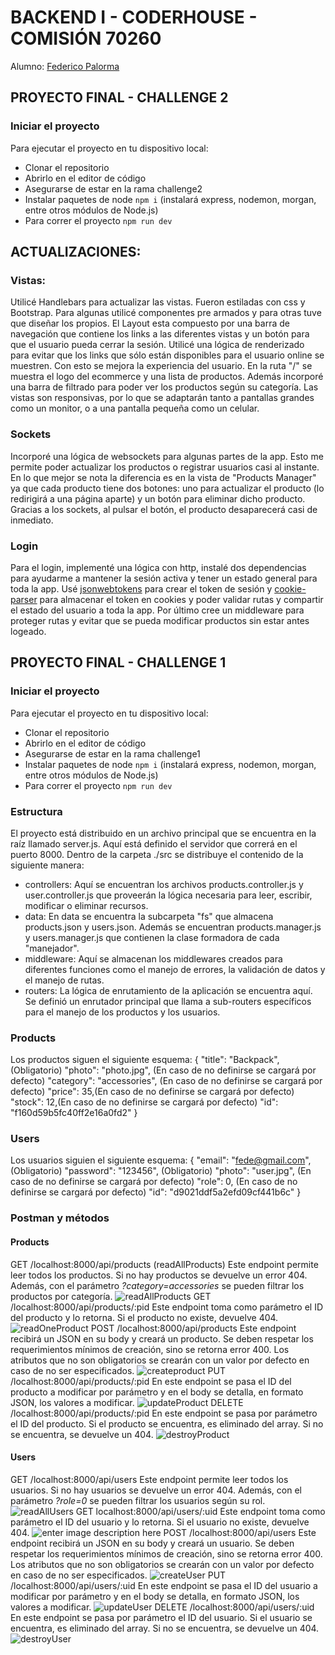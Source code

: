 # BACKEND I - CODERHOUSE - COMISIÓN 70260
Alumno: [Federico Palorma](https://www.linkedin.com/in/federico-palorma-dev/)
## PROYECTO FINAL - CHALLENGE 2
### Iniciar el proyecto
Para ejecutar el proyecto en tu dispositivo local:

 - Clonar el repositorio
 - Abrirlo en el editor de código
 - Asegurarse de estar en la rama challenge2
 - Instalar paquetes de node `npm i` (instalará express, nodemon, morgan, entre otros módulos de Node.js)
 - Para correr el proyecto `npm run dev`

## ACTUALIZACIONES:

### Vistas:
Utilicé Handlebars para actualizar las vistas. Fueron estiladas con css y Bootstrap. Para algunas utilicé componentes pre armados y para otras tuve que diseñar los propios.
El Layout esta compuesto por una barra de navegación que contiene los links a las diferentes vistas y un botón para que el usuario pueda cerrar la sesión. Utilicé una lógica de renderizado para evitar que los links que sólo están disponibles para el usuario online se muestren. Con esto se mejora la experiencia del usuario.
En la ruta "/" se muestra el logo del ecommerce y una lista de productos. Además incorporé una barra de filtrado para poder ver los productos según su categoría.
Las vistas son responsivas, por lo que se adaptarán tanto a pantallas grandes como un monitor, o a una pantalla pequeña como un celular.
### Sockets
Incorporé una lógica de websockets para algunas partes de la app. Esto me permite poder actualizar los productos o registrar usuarios casi al instante. En lo que mejor se nota la diferencia es en la vista de "Products Manager" ya que cada producto tiene dos botones: uno para actualizar el producto (lo redirigirá a una página aparte) y un botón para eliminar dicho producto. Gracias a los sockets, al pulsar el botón, el producto desaparecerá casi de inmediato.
### Login
Para el login, implementé una lógica con http, instalé dos dependencias para ayudarme a mantener la sesión activa y tener un estado general para toda la app. Usé [jsonwebtokens](https://www.npmjs.com/package/jsonwebtoken) para crear el token de sesión y [cookie-parser](https://expressjs.com/en/resources/middleware/cookie-parser.html) para almacenar el token en cookies y poder validar rutas y compartir el estado del usuario a toda la app.
Por último cree un middleware para proteger rutas y evitar que se pueda modificar productos sin estar antes logeado.

## PROYECTO FINAL - CHALLENGE 1
### Iniciar el proyecto
Para ejecutar el proyecto en tu dispositivo local:

 - Clonar el repositorio
 - Abrirlo en el editor de código
 - Asegurarse de estar en la rama challenge1
 - Instalar paquetes de node `npm i` (instalará express, nodemon, morgan, entre otros módulos de Node.js)
 - Para correr el proyecto `npm run dev`
 
 ### Estructura
 El proyecto está distribuido en un archivo principal que se encuentra en la raíz llamado server.js. Aquí está definido el servidor que correrá en el puerto 8000.
 Dentro de la carpeta ./src se distribuye el contenido de la siguiente manera:
 
 - controllers: Aquí se encuentran los archivos products.controller.js y user.controller.js que proveerán la lógica necesaria para leer, escribir, modificar o eliminar recursos.
 - data: En data se encuentra la subcarpeta "fs" que almacena products.json y users.json. Además se encuentran products.manager.js y users.manager.js que contienen la clase formadora de cada "manejador".
 - middleware: Aquí se almacenan los middlewares creados para diferentes funciones como el manejo de errores, la validación de datos y el manejo de rutas.
 - routers: La lógica de enrutamiento de la aplicación se encuentra aquí. Se definió un enrutador principal que llama a sub-routers específicos para el manejo de los productos y los usuarios.

### Products
Los productos siguen el siguiente esquema:
{
"title": "Backpack", (Obligatorio)
"photo": "photo.jpg", (En caso de no definirse se cargará por defecto)
"category": "accessories", (En caso de no definirse se cargará por defecto)
"price": 35,(En caso de no definirse se cargará por defecto)
"stock": 12,(En caso de no definirse se cargará por defecto)
"id": "f160d59b5fc40ff2e16a0fd2"
}
### Users
Los usuarios siguien el siguiente esquema:
{
"email": "fede@gmail.com", (Obligatorio)
"password": "123456", (Obligatorio)
"photo": "user.jpg", (En caso de no definirse se cargará por defecto)
"role": 0, (En caso de no definirse se cargará por defecto)
"id": "d9021ddf5a2efd09cf441b6c"
}
### Postman y métodos

#### Products
GET /localhost:8000/api/products (readAllProducts)
Este endpoint permite leer todos los productos. Si no hay productos se devuelve un error 404. Además, con el parámetro *?category=accessories* se pueden filtrar los productos por categoría.
![readAllProducts](./public/assets/postman-ch1/readAllProducts)
GET /localhost:8000/api/products/:pid
Este endpoint toma como parámetro el ID del producto y lo retorna. Si el producto no existe, devuelve 404.
![readOneProduct](./public/assets/postman-ch1/readOneProduct)
POST /localhost:8000/api/products
Este endpoint recibirá un JSON en su body y creará un producto. Se deben respetar los requerimientos mínimos de creación, sino se retorna error 400.
Los atributos que no son obligatorios se crearán con un valor por defecto en caso de no ser especificados.
![createproduct](./public/assets/postman-ch1/createProduct)
PUT /localhost:8000/api/products/:pid
En este endpoint se pasa el ID del producto a modificar por parámetro y en el body se detalla, en formato JSON, los valores a modificar.
![updateProduct](./public/assets/postman-ch1/updateProduct)
DELETE /localhost:8000/api/products/:pid
En este endpoint se pasa por parámetro el ID del producto. Si el producto se encuentra, es eliminado del array. Si no se encuentra, se devuelve un 404.
![destroyProduct](./public/assets/postman-ch1/destroyProduct)
#### Users
GET /localhost:8000/api/users
Este endpoint permite leer todos los usuarios. Si no hay usuarios se devuelve un error 404. Además, con el parámetro *?role=0* se pueden filtrar los usuarios según su rol.
![readAllUsers](./public/assets/postman-ch1/readAllUsers)
GET localhost:8000/api/users/:uid
Este endpoint toma como parámetro el ID del usuario y lo retorna. Si el usuario no existe, devuelve 404.
![enter image description here](readOneUser)
POST /localhost:8000/api/users
Este endpoint recibirá un JSON en su body y creará un usuario. Se deben respetar los requerimientos mínimos de creación, sino se retorna error 400.
Los atributos que no son obligatorios se crearán con un valor por defecto en caso de no ser especificados.
![createUser](./public/assets/postman-ch1/createUser)
PUT /localhost:8000/api/users/:uid
En este endpoint se pasa el ID del usuario a modificar por parámetro y en el body se detalla, en formato JSON, los valores a modificar.
![updateUser](./public/assets/postman-ch1/updateUser)
DELETE /localhost:8000/api/users/:uid
En este endpoint se pasa por parámetro el ID del usuario. Si el usuario se encuentra, es eliminado del array. Si no se encuentra, se devuelve un 404.
![destroyUser](./public/assets/postman-ch1/destroyUser)